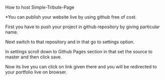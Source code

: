 How to host Simple-Tribute-Page

*You can publish your website live by using github free of cost.

First you have to push your project in github repository by giving particular name.

Next switch to that repository and in that go to settings option.

In settings scroll down to Github Pages section in that set the source to master and then click save.

Now its live you can click on link given there and you will be redirected to your portfolio live on browser.
